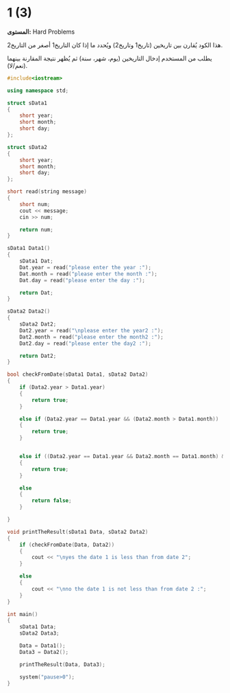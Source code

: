 # 1 (3)

**المستوى:** Hard Problems

هذا الكود يُقارن بين تاريخين (تاريخ1 وتاريخ2) ويُحدد ما إذا كان التاريخ1 أصغر من التاريخ2.  

يطلب من المستخدم إدخال التاريخين (يوم، شهر، سنة) ثم يُظهر نتيجة المقارنة بينهما (نعم/لا).

```cpp
#include<iostream>

using namespace std;

struct sData1
{
	short year;
	short month;
	short day;
};

struct sData2
{
	short year;
	short month;
	short day;
};

short read(string message)
{
	short num;
	cout << message;
	cin >> num;

	return num;
}

sData1 Data1()
{
	sData1 Dat;
	Dat.year = read("please enter the year :");
	Dat.month = read("please enter the month :");
	Dat.day = read("please enter the day :");

	return Dat;
}

sData2 Data2()
{
	sData2 Dat2;
	Dat2.year = read("\nplease enter the year2 :");
	Dat2.month = read("please enter the month2 :");
	Dat2.day = read("please enter the day2 :");

	return Dat2;
}

bool checkFromDate(sData1 Data1, sData2 Data2)
{
	if (Data2.year > Data1.year)
	{
		return true;
	}

	else if (Data2.year == Data1.year && (Data2.month > Data1.month))
	{
		return true;
	}


	else if ((Data2.year == Data1.year && Data2.month == Data1.month) && (Data2.day > Data1.day))
	{
		return true;
	}

	else
	{
		return false;
	}

}

void printTheResult(sData1 Data, sData2 Data2)
{
	if (checkFromDate(Data, Data2))
	{
		cout << "\nyes the date 1 is less than from date 2";
	}

	else
	{
		cout << "\nno the date 1 is not less than from date 2 :";
	}
}

int main()
{
	sData1 Data;
	sData2 Data3;

	Data = Data1();
	Data3 = Data2();

	printTheResult(Data, Data3);

	system("pause>0");
}
```